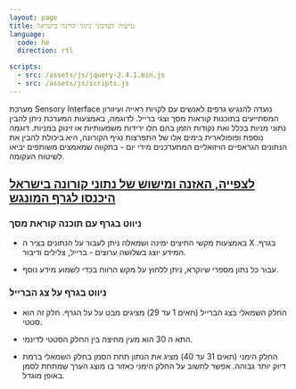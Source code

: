 ```yaml
---
layout: page
title: נגישות לעדכוני נתוני קורנה בישראל
language:
  code: he
  direction: rtl

scripts:
  - src: /assets/js/jquery-3.4.1.min.js
  - src: /assets/js/scripts.js
---
```



מערכת Sensory Interface נועדה להנגיש גרפים לאנשים עם לקויות ראייה ועיוורון המסתייעים בתוכנות קוראות מסך וצגי ברייל. לדוגמה, באמצעות המערכת ניתן להבין נתוני מניות בכלל ואת נקודות הזמן בהם חלו ירידות משמעותיות או זינוק במניות. דוגמה נוספת ופופולארית בימים אלו של התפרצות נגיף הקורונה, היא ביכולת להבין את הנתונים הגראפיים הויזואליים המתעדכנים מידי יום - בתקווה שמאמצים משותפים יביאו לשיטוח העקומה.


## [לצפייה, האזנה ומישוש של נתוני קורונה בישראל היכנסו לגרף המונגש](https://sensoryinterface.com/view/index.html?data=14.03.2020%0915.03.2020%0916.03.2020%0917.03.2020%0918.03.2020%0919.03.2020%0920.03.2020%0921.03.2020%0922.03.2020%0923.03.2020%0924.03.2020%0925.03.2020%0926.03.2020%0927.03.2020%0928.03.2020%0929.03.2020%0930.03.2020%0931.03.2020%0901.04.2020%0902.04.2020%0D%0A200%09253%09318%09421%09524%09677%09838%09943%091207%091552%092000%092463%093011%093404%093824%094316%094782%095523%096168%096901&minValue=200&maxValue=6901&instrumentType=synthesizer&ttsName=Google%20US%20English)


### ניווט בגרף עם תוכנה קוראת מסך


- באמצעות מקשי החיצים ימינה ושמאלה ניתן לעבור על הנתונים בציר ה X בגרף. המידע יוצג בשלושה ערוצים - ברייל, צלילים ודיבור.

- עבור כל נתון מספרי שיוקרא, ניתן ללחוץ על מקש הרווח בכדי לשמוע מידע נוסף.


### ניווט בגרף על צג הברייל


- החלק השמאלי בצג הברייל (תאים 1 עד 29) מציגים מבט על על הגרף. חלק זה הוא סטטי.

- התא ה 30 הוא מעין מחיצה בין החלק הסטטי לדינמי.

- החלק הימני (תאים 31 עד 40) מציג את הנתון תחת הסמן בחלק השמאלי ברמת דיוק יותר גבוהה. אפשר לחשוב על החלק הימני כאזור בו מוצג הערך שמתחת לסמן באופן מוגדל.

